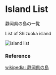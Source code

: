 Island List
===============

静岡県の島の一覧

List of Shizuoka island

![island list]()

### Reference

[wikipedia: 静岡県の島](https://ja.wikipedia.org/wiki/Category:%E9%9D%99%E5%B2%A1%E7%9C%8C%E3%81%AE%E5%B3%B6)


